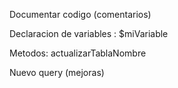 Documentar codigo (comentarios)


Declaracion de variables : $miVariable

Metodos: actualizarTablaNombre


Nuevo query (mejoras)



